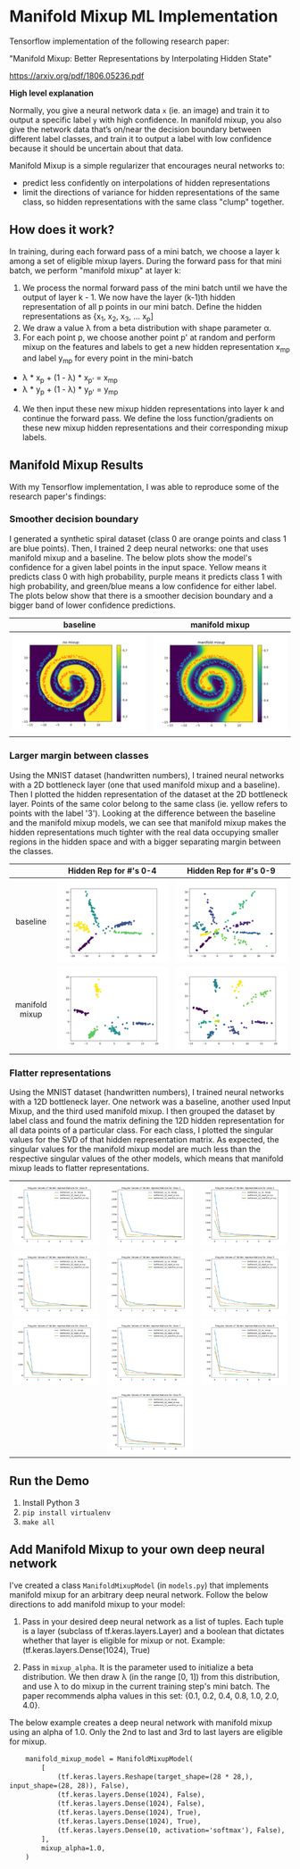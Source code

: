 # Manifold Mixup ML Implementation
Tensorflow implementation of the following research paper:

"Manifold Mixup: Better Representations by Interpolating Hidden State" 

https://arxiv.org/pdf/1806.05236.pdf

**High level explanation**

Normally, you give a neural network data `x` (ie. an image) and train it to output a specific label `y` with high 
confidence. In manifold mixup, you also give the network data that’s on/near the decision boundary between different label
classes, and train it to output a label with low confidence because it should be uncertain about that data.

Manifold Mixup is a simple regularizer that encourages neural networks to:

* predict less confidently on interpolations of hidden representations
* limit the directions of variance for hidden representations of the same class, so hidden representations with the same
 class "clump" together.

## How does it work?

In training, during each forward pass of a mini batch, we choose a layer k among a set of eligible mixup layers.
During the forward pass for that mini batch, we perform "manifold mixup" at layer k:

1. We process the normal forward pass of the mini batch until we have the output of layer k - 1. We now have the layer 
(k-1)th hidden representation of all p points in our mini batch. Define the hidden representations as {x<sub>1</sub>,
 x<sub>2</sub>, x<sub>3</sub>, ... x<sub>p</sub>]
2. We draw a value &#955; from a beta distribution with shape parameter &#945;.
3. For each point p, we choose another point p' at random and perform mixup on the features and labels to get a new hidden 
representation x<sub>mp</sub> and label y<sub>mp</sub> for every point in the mini-batch
  * &#955; * x<sub>p</sub> + (1 - &#955;) * x<sub>p'</sub> = x<sub>mp</sub>
  * &#955; * y<sub>p</sub> + (1 - &#955;) * y<sub>p'</sub> = y<sub>mp</sub>
4. We then input these new mixup hidden representations into layer k and continue the forward pass. We define the loss
function/gradients on these new mixup hidden representations and their corresponding mixup labels.

## Manifold Mixup Results

With my Tensorflow implementation, I was able to reproduce some of the research paper's findings:

### Smoother decision boundary
I generated a synthetic spiral dataset (class 0 are orange points and class 1 are blue points).
Then, I trained 2 deep neural networks: one that uses manifold mixup and a baseline.
The below plots show the model's confidence for a given label
points in the input space. Yellow means it predicts class 0 with high probability, purple means it predicts class 1
with high probability, and green/blue means a low confidence for either label. The plots below show that there is a smoother
decision boundary and a bigger band of lower confidence predictions.

| baseline  |  manifold mixup |
:-----:|:-----:
![](results/figures/spiral_baseline.png) | ![](results/figures/spiral_manifold_mixup.png)

### Larger margin between classes

Using the MNIST dataset (handwritten numbers), I trained neural networks with a 2D bottleneck layer (one that used manifold
mixup and a baseline). Then I plotted the hidden representation of the dataset at the 2D bottleneck layer. Points of the same color belong to the 
same class (ie. yellow refers to points with the label '3'). Looking at the difference between the baseline and the manifold
mixup models, we can see that manifold mixup makes the hidden representations much tighter with the real data occupying
smaller regions in the hidden space and with a bigger separating margin between the classes.


|         | Hidden Rep for #'s 0-4     |  Hidden Rep for #'s 0-9  |
:--------:|:-------------------------:|:-------------------------:
baseline |![](results/figures/bottleneck_baseline_0_4.png)|![](results/figures/bottleneck_baseline_0_9.png)
manifold mixup|![](results/figures/bottleneck_manifold_mixup_0_4.png)|![](results/figures/bottleneck_manifold_mixup_0_9.png)

### Flatter representations ###

Using the MNIST dataset (handwritten numbers), I trained neural networks with a 12D bottleneck layer. One network 
was a baseline, another used Input Mixup, and the third used manifold mixup. I then grouped
the dataset by label class and found the matrix defining the 12D hidden representation for all data points of a particular class.
For each class, I plotted the singular values for the SVD of that hidden representation matrix. As expected, the singular
values for the manifold mixup model are much less than the respective singular values of the other models, which means
that manifold mixup leads to flatter representations.

|         |               |           |
:--------:|:-------------:|:----------:
| ![](results/figures/svd_0.png) | ![](results/figures/svd_1.png) | ![](results/figures/svd_2.png)
![](results/figures/svd_3.png) | ![](results/figures/svd_4.png) | ![](results/figures/svd_5.png)
![](results/figures/svd_6.png) | ![](results/figures/svd_7.png) | ![](results/figures/svd_8.png)
| |![](results/figures/svd_9.png)| |



## Run the Demo

1. Install Python 3
2. `pip install virtualenv`
3. `make all`

## Add Manifold Mixup to your own deep neural network

I've created a class `ManifoldMixupModel` (in `models.py`) that implements manifold mixup for an arbitrary
deep neural network. Follow the below directions to add manifold mixup to your model:

1. Pass in your desired deep neural network as a list of tuples. Each tuple is a layer 
(subclass of tf.keras.layers.Layer) and a boolean that dictates whether that layer is eligible for mixup or not.
Example: (tf.keras.layers.Dense(1024), True)

2. Pass in `mixup_alpha`. It is the parameter used to initialize a beta distribution. We then draw &#955; 
(in the range [0, 1]) from this distribution, and use &#955; to do mixup in the current 
training step's mini batch. The paper recommends alpha values in this set: {0.1, 0.2, 0.4, 0.8, 1.0, 2.0, 4.0}.

The below example creates a deep neural network with manifold mixup using an alpha of 1.0. Only the 2nd to last and 3rd to
last layers are eligible for mixup.
```buildoutcfg
    manifold_mixup_model = ManifoldMixupModel(
        [
            (tf.keras.layers.Reshape(target_shape=(28 * 28,), input_shape=(28, 28)), False),
            (tf.keras.layers.Dense(1024), False),
            (tf.keras.layers.Dense(1024), False),
            (tf.keras.layers.Dense(1024), True),
            (tf.keras.layers.Dense(1024), True),
            (tf.keras.layers.Dense(10, activation='softmax'), False),
        ],
        mixup_alpha=1.0,
    )
```